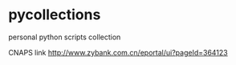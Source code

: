 # pycollections
personal python scripts collection

CNAPS link
http://www.zybank.com.cn/eportal/ui?pageId=364123

